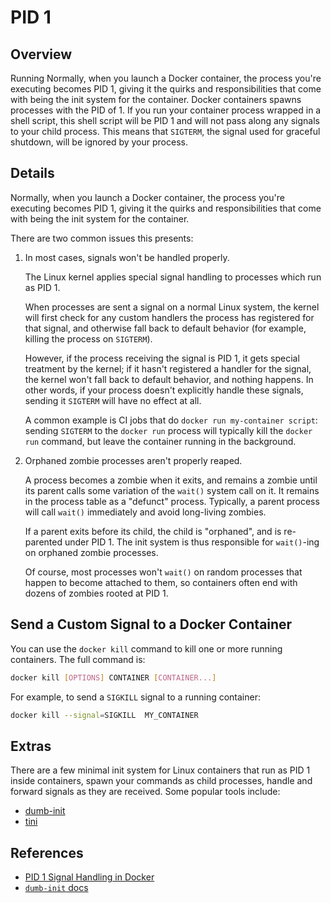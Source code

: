 # PID 1

## Overview

Running Normally, when you launch a Docker container, the process you're executing becomes PID 1, giving it the quirks and responsibilities that come with being the init system for the container.
Docker containers spawns processes with the PID of 1. If you run your container process wrapped in a shell script, this shell script will be PID 1 and will not pass along any signals to your child process. This means that `SIGTERM`, the signal used for graceful shutdown, will be ignored by your process.

## Details

Normally, when you launch a Docker container, the process you're executing becomes PID 1, giving it the quirks and responsibilities that come with being the init system for the container.

There are two common issues this presents:

1. In most cases, signals won't be handled properly.

    The Linux kernel applies special signal handling to processes which run as PID 1.

    When processes are sent a signal on a normal Linux system, the kernel will first check for any custom handlers the process has registered for that signal, and otherwise fall back to default behavior (for example, killing the process on `SIGTERM`).

    However, if the process receiving the signal is PID 1, it gets special treatment by the kernel; if it hasn't registered a handler for the signal, the kernel won't fall back to default behavior, and nothing happens. In other words, if your process doesn't explicitly handle these signals, sending it `SIGTERM` will have no effect at all.

    A common example is CI jobs that do `docker run my-container script`: sending `SIGTERM` to the `docker run` process will typically kill the `docker run` command, but leave the container running in the background.

1. Orphaned zombie processes aren't properly reaped.

    A process becomes a zombie when it exits, and remains a zombie until its parent calls some variation of the `wait()` system call on it. It remains in the process table as a "defunct" process. Typically, a parent process will call `wait()` immediately and avoid long-living zombies.

    If a parent exits before its child, the child is "orphaned", and is re-parented under PID 1. The init system is thus responsible for `wait()`-ing on orphaned zombie processes.

    Of course, most processes won't `wait()` on random processes that happen to become attached to them, so containers often end with dozens of zombies rooted at PID 1.

## Send a Custom Signal to a Docker Container

You can use the `docker kill` command to kill one or more running containers. The full command is:

```bash
docker kill [OPTIONS] CONTAINER [CONTAINER...]
```

For example, to send a `SIGKILL` signal to a running container:

```bash
docker kill --signal=SIGKILL  MY_CONTAINER
```

## Extras

There are a few minimal init system for Linux containers that run as PID 1 inside containers, spawn your commands as child processes, handle and forward signals as they are received. Some popular tools include:

- [dumb-init](https://github.com/Yelp/dumb-init)
- [tini](https://github.com/krallin/tini)

## References

- [PID 1 Signal Handling in Docker](https://petermalmgren.com/signal-handling-docker/)
- [`dumb-init` docs](https://github.com/Yelp/dumb-init)
